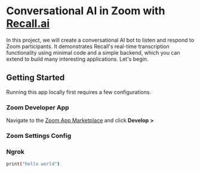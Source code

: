 # Conversational AI in Zoom with [Recall.ai](https://www.recall.ai/)

In this project, we will create a conversational AI bot to listen and respond to Zoom participants. It demonstrates Recall's real-time transcription functionality using minimal code and a simple backend, which you can extend to build many interesting applications. Let's begin.

## Getting Started

Running this app locally first requires a few configurations.

### Zoom Developer App

Navigate to the [Zoom App Marketplace](https://marketplace.zoom.us/) and click **Develop** **>**
### Zoom Settings Config

### Ngrok


```bash
print("hello world")
```
